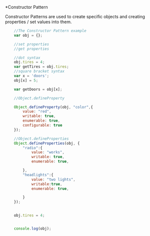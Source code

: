 *Constructor Pattern

Constructor Patterns are used to create specific objects and creating properties / set values into them. 


```javascript
    //The Constructor Pattern example 
    var obj = {};

    //set properties
    //get properties

    //dot syntax
    obj.tires = 4;
    var getTires = obj.tires;
    //square bracket syntax
    var x = 'doors';
    obj[x] = 5;

    var getDoors = obj[x];

    //Object.defineProperty

    Object.defineProperty(obj, "color",{
        value: "red",
        writable: true,
        enumerable: true,
        configurable: true
    });

    //Object.defineProperties
    Object.defineProperties(obj, {
        "radio":{
            value: "works",
            writable: true,
            enumerable: true,

        },
        "headlights":{
            value: "two lights",
            writable:true,
            enumerable: true,

        }
    });
    

    obj.tires = 4;


    console.log(obj);
```